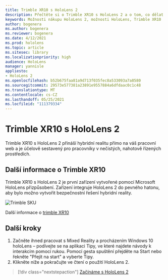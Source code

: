 ```yaml
---
title: Trimble XR10 s HoloLens 2
description: Přečtěte si o Trimble XR10 s HoloLens 2 a o tom, co dělat po získání vlastní.
keywords: Možnosti nákupu HoloLens 2, možnosti HoloLens, Trimble XR10
author: bogenera
ms.author: bogenera
ms.reviewer: bogenera
ms.date: 4/12/2021
ms.prod: hololens
ms.topic: article
ms.sitesec: library
ms.localizationpriority: high
audience: HoloLens
manager: yannisle
appliesto:
- HoloLens 2
ms.openlocfilehash: b52b675faa81a9d713f035fec8a533093a7a8580
ms.sourcegitcommit: 29573e577381a23891e9557884a6dfdaac0c1c48
ms.translationtype: MT
ms.contentlocale: cs-CZ
ms.lasthandoff: 05/25/2021
ms.locfileid: "111379334"
---
```

# <a name="trimble-xr10-with-hololens-2"></a>Trimble XR10 s HoloLens 2

Trimble XR10 s HoloLens 2 přináší hybridní realitu přímo na váš pracovní web a je účelově sestavený pro pracovníky v nečistých, nahotově řízených prostředích.

## <a name="learn-about-trimble-xr10"></a>Další informace o Trimble XR10

Trimble XR10 s HoloLens 2 je první zařízení vytvořené pomocí Microsoft HoloLens přizpůsobení. Zařízení integruje HoloLens 2 do pevného hatonu, aby bylo možno vytvořit bezpečnostní řešení hybridní reality.

![Trimble SKU](./images/trimble-ed.png)

Další informace o [trimble XR10](https://fieldtech.trimble.com/en/product/trimble-xr10-with-hololens-2)

## <a name="next-steps"></a>Další kroky

1. Začněte ihned pracovat s Mixed Reality a procházením Windows 10 holoLens – podívejte se  na aplikaci Tipy, ve které najdete návody k interakcím pomocí rukou. Pomocí gesta spuštění přejděte na Start nebo řekněte "Přejít na start" a vyberte Tipy.
1. Klikněte níže a pokračujte ve čtení o použití HoloLens 2.

> [!div class="nextstepaction"]
> [Začínáme s HoloLens 2](hololens2-basic-usage.md)